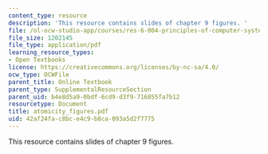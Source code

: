 ```yaml
---
content_type: resource
description: 'This resource contains slides of chapter 9 figures. '
file: /ol-ocw-studio-app/courses/res-6-004-principles-of-computer-system-design-an-introduction-spring-2009/42af24fac8bce4c9b8ca093a5d2f7775_atomicity_figures.pdf
file_size: 1202145
file_type: application/pdf
learning_resource_types:
- Open Textbooks
license: https://creativecommons.org/licenses/by-nc-sa/4.0/
ocw_type: OCWFile
parent_title: Online Textbook
parent_type: SupplementalResourceSection
parent_uid: b4e8d5a9-0bdf-6cd9-d3f9-716855fa7b12
resourcetype: Document
title: atomicity_figures.pdf
uid: 42af24fa-c8bc-e4c9-b8ca-093a5d2f7775
---
```

This resource contains slides of chapter 9 figures. 